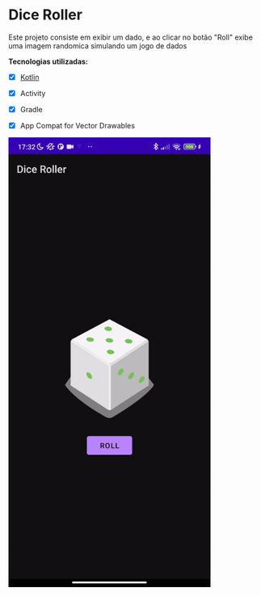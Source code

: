 # Dice Roller

Este projeto consiste em exibir um dado, e ao clicar no botão "Roll" exibe uma imagem randomica simulando um jogo de dados

**Tecnologias utilizadas:**

- [x] [Kotlin](https://kotlinlang.org/docs/getting-started.html)

- [x] Activity

- [x] Gradle 

- [x] App Compat for Vector Drawables

<img src="app/src/main/res/images/dice_roller.gif" width="400">

  
